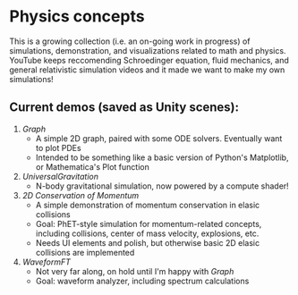 # Physics concepts

This is a growing collection (i.e. an on-going work in progress) of simulations, demonstration, and visualizations related to math and physics.
YouTube keeps reccomending Schroedinger equation, fluid mechanics, and general relativistic simulation videos and it made we want to make my own simulations!

## Current demos (saved as Unity scenes):
1. _Graph_
   - A simple 2D graph, paired with some ODE solvers. Eventually want to plot PDEs
   - Intended to be something like a basic version of Python's Matplotlib, or Mathematica's Plot function
3. _UniversalGravitation_
   - N-body gravitational simulation, now powered by a compute shader!
4. _2D Conservation of Momentum_
   - A simple demonstration of momentum conservation in elasic collisions
   - Goal: PhET-style simulation for momentum-related concepts, including collisions, center of mass velocity, explosions, etc.
   - Needs UI elements and polish, but otherwise basic 2D elasic collisions are implemented
5. _WaveformFT_
   - Not very far along, on hold until I'm happy with _Graph_
   - Goal: waveform analyzer, including spectrum calculations
